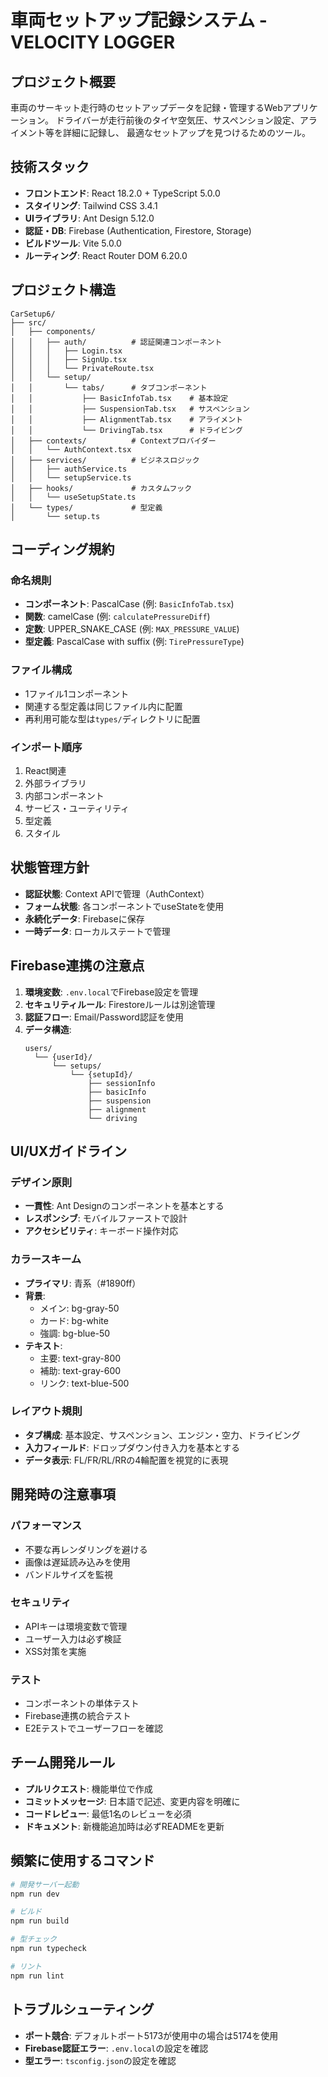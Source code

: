 # 車両セットアップ記録システム - VELOCITY LOGGER

## プロジェクト概要
車両のサーキット走行時のセットアップデータを記録・管理するWebアプリケーション。
ドライバーが走行前後のタイヤ空気圧、サスペンション設定、アライメント等を詳細に記録し、
最適なセットアップを見つけるためのツール。

## 技術スタック
- **フロントエンド**: React 18.2.0 + TypeScript 5.0.0
- **スタイリング**: Tailwind CSS 3.4.1
- **UIライブラリ**: Ant Design 5.12.0
- **認証・DB**: Firebase (Authentication, Firestore, Storage)
- **ビルドツール**: Vite 5.0.0
- **ルーティング**: React Router DOM 6.20.0

## プロジェクト構造
```
CarSetup6/
├── src/
│   ├── components/
│   │   ├── auth/          # 認証関連コンポーネント
│   │   │   ├── Login.tsx
│   │   │   ├── SignUp.tsx
│   │   │   └── PrivateRoute.tsx
│   │   └── setup/
│   │       └── tabs/      # タブコンポーネント
│   │           ├── BasicInfoTab.tsx    # 基本設定
│   │           ├── SuspensionTab.tsx   # サスペンション
│   │           ├── AlignmentTab.tsx    # アライメント
│   │           └── DrivingTab.tsx      # ドライビング
│   ├── contexts/          # Contextプロバイダー
│   │   └── AuthContext.tsx
│   ├── services/          # ビジネスロジック
│   │   ├── authService.ts
│   │   └── setupService.ts
│   ├── hooks/             # カスタムフック
│   │   └── useSetupState.ts
│   └── types/             # 型定義
│       └── setup.ts
```

## コーディング規約

### 命名規則
- **コンポーネント**: PascalCase (例: `BasicInfoTab.tsx`)
- **関数**: camelCase (例: `calculatePressureDiff`)
- **定数**: UPPER_SNAKE_CASE (例: `MAX_PRESSURE_VALUE`)
- **型定義**: PascalCase with suffix (例: `TirePressureType`)

### ファイル構成
- 1ファイル1コンポーネント
- 関連する型定義は同じファイル内に配置
- 再利用可能な型は`types/`ディレクトリに配置

### インポート順序
1. React関連
2. 外部ライブラリ
3. 内部コンポーネント
4. サービス・ユーティリティ
5. 型定義
6. スタイル

## 状態管理方針
- **認証状態**: Context APIで管理（AuthContext）
- **フォーム状態**: 各コンポーネントでuseStateを使用
- **永続化データ**: Firebaseに保存
- **一時データ**: ローカルステートで管理

## Firebase連携の注意点
1. **環境変数**: `.env.local`でFirebase設定を管理
2. **セキュリティルール**: Firestoreルールは別途管理
3. **認証フロー**: Email/Password認証を使用
4. **データ構造**: 
   ```
   users/
     └── {userId}/
         └── setups/
             └── {setupId}/
                 ├── sessionInfo
                 ├── basicInfo
                 ├── suspension
                 ├── alignment
                 └── driving
   ```

## UI/UXガイドライン

### デザイン原則
- **一貫性**: Ant Designのコンポーネントを基本とする
- **レスポンシブ**: モバイルファーストで設計
- **アクセシビリティ**: キーボード操作対応

### カラースキーム
- **プライマリ**: 青系（#1890ff）
- **背景**: 
  - メイン: bg-gray-50
  - カード: bg-white
  - 強調: bg-blue-50
- **テキスト**: 
  - 主要: text-gray-800
  - 補助: text-gray-600
  - リンク: text-blue-500

### レイアウト規則
- **タブ構成**: 基本設定、サスペンション、エンジン・空力、ドライビング
- **入力フィールド**: ドロップダウン付き入力を基本とする
- **データ表示**: FL/FR/RL/RRの4輪配置を視覚的に表現

## 開発時の注意事項

### パフォーマンス
- 不要な再レンダリングを避ける
- 画像は遅延読み込みを使用
- バンドルサイズを監視

### セキュリティ
- APIキーは環境変数で管理
- ユーザー入力は必ず検証
- XSS対策を実施

### テスト
- コンポーネントの単体テスト
- Firebase連携の統合テスト
- E2Eテストでユーザーフローを確認

## チーム開発ルール
- **プルリクエスト**: 機能単位で作成
- **コミットメッセージ**: 日本語で記述、変更内容を明確に
- **コードレビュー**: 最低1名のレビューを必須
- **ドキュメント**: 新機能追加時は必ずREADMEを更新

## 頻繁に使用するコマンド
```bash
# 開発サーバー起動
npm run dev

# ビルド
npm run build

# 型チェック
npm run typecheck

# リント
npm run lint
```

## トラブルシューティング
- **ポート競合**: デフォルトポート5173が使用中の場合は5174を使用
- **Firebase認証エラー**: `.env.local`の設定を確認
- **型エラー**: `tsconfig.json`の設定を確認